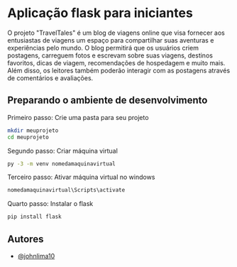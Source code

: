 
# Aplicação flask para iniciantes

O projeto "TravelTales" é um blog de viagens online que visa fornecer aos entusiastas de viagens um espaço para compartilhar suas aventuras e experiências pelo mundo. O blog permitirá que os usuários criem postagens, carreguem fotos e escrevam sobre suas viagens, destinos favoritos, dicas de viagem, recomendações de hospedagem e muito mais. Além disso, os leitores também poderão interagir com as postagens através de comentários e avaliações.


## Preparando o ambiente de desenvolvimento

Primeiro passo:
Crie uma pasta para seu projeto

```bash
mkdir meuprojeto
cd meuprojeto
```
Segundo passo:
Criar máquina virtual

```bash
py -3 -m venv nomedamaquinavirtual
```
Terceiro passo:
Ativar máquina virtual no windows

```bash
nomedamaquinavirtual\Scripts\activate
```
Quarto passo:
Instalar o flask

```bash
pip install flask
```
## Autores

- [@johnlima10](https://www.github.com/johnlima10)


 
